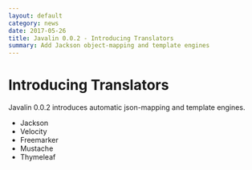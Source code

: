 ```yaml
---
layout: default
category: news
date: 2017-05-26
title: Javalin 0.0.2 - Introducing Translators
summary: Add Jackson object-mapping and template engines
---
```


<h1 class="no-margin-top">Introducing Translators</h1>
Javalin 0.0.2 introduces automatic json-mapping and template engines.

* Jackson
* Velocity
* Freemarker
* Mustache
* Thymeleaf
